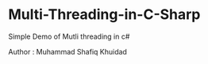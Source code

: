 # Multi-Threading-in-C-Sharp
Simple Demo of Mutli threading in c# 

Author : Muhammad Shafiq Khuidad
